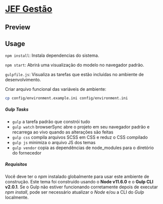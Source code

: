 # [JEF Gestão](https://github.com/JoaoPedroSH/JEF-Gestao)

## Preview


## Usage

`npm install`: Instala dependencias do sistema.

`npm start`: Abrirá uma visualização do modelo no navegador padrão.

`gulpfile.js`: Visualiza as tarefas que estão incluídas no ambiente de desenvolvimento.

Criar arquivo funcional das variáveis de ambiente: 
````sh 
cp config/environment.example.ini config/environment.ini 
````

##### Gulp Tasks

* `gulp` a tarefa padrão que constrói tudo
* `gulp watch` browserSync abre o projeto em seu navegador padrão e recarrega ao vivo quando as alterações são feitas
* `gulp css` compila arquivos SCSS em CSS e reduz o CSS compilado
* `gulp js` minimiza o arquivo JS dos temas
* `gulp vendor` copia as dependências de node_modules para o diretório do fornecedor

##### Requisitos
Você deve ter o *npm* instalado globalmente para usar este ambiente de construção. Este tema foi construído usando o **Node v11.6.0** e o **Gulp CLI v2.0.1**. 
Se o Gulp não estiver funcionando corretamente depois de executar *npm install*, pode ser necessário atualizar o *Node* e/ou a CLI do *Gulp* localmente.
